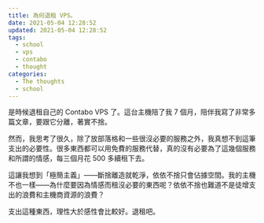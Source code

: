 ```yaml
---
title: 為何退租 VPS。
date: 2021-05-04 12:28:52
updated: 2021-05-04 12:28:52
tags:
  - school
  - vps
  - contabo
  - thought
categories:
  - The thoughts
  - school
---
```


是時候退租自己的 Contabo VPS 了。這台主機陪了我 7 個月，陪伴我寫了非常多篇文章，要跟它分離，著實不捨。

<!-- more -->

然而，我思考了很久，除了放部落格和一些很沒必要的服務之外，我真想不到這筆支出的必要性。很多東西都可以用免費的服務代替，真的沒有必要為了這幾個服務和所謂的情感，每三個月花 500 多續租下去。

這讓我想到「極簡主義」——斷捨離造就乾淨，依依不捨只會佔據空間。我的主機不也一樣——為什麼要因為情感而租沒必要的東西呢？依依不捨也難道不是徒增支出的浪費和主機商資源的浪費？

支出這種東西，理性大於感性會比較好。退租吧。

